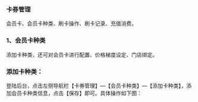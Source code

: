 ### 卡券管理

会员卡、会员卡种类、刷卡操作、刷卡记录、充值消费。

### 1、会员卡种类

添加卡种类，还可对会员卡进行配置、价格梯度设定、门店绑定。

### 添加卡种类：

登陆后台，点击左侧导航栏【卡券管理】—【会员卡种类】—【添加卡种类】，添加会员卡种类信息，点击【保存】即可。具体操作如下图：



